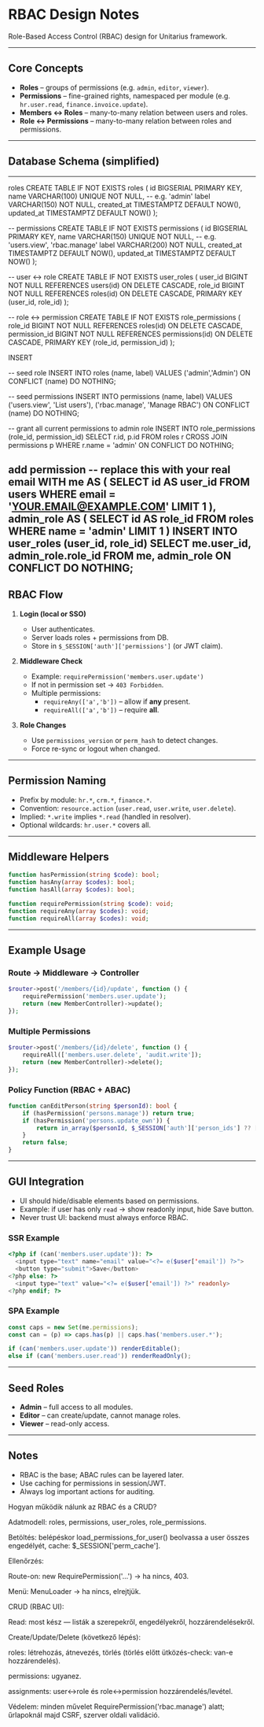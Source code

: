 # RBAC Design Notes

Role-Based Access Control (RBAC) design for Unitarius framework.

---

## Core Concepts

- **Roles** – groups of permissions (e.g. `admin`, `editor`, `viewer`).
- **Permissions** – fine-grained rights, namespaced per module (e.g. `hr.user.read`, `finance.invoice.update`).
- **Members ↔ Roles** – many-to-many relation between users and roles.
- **Role ↔ Permissions** – many-to-many relation between roles and permissions.

---

## Database Schema (simplified)

---
   roles
CREATE TABLE IF NOT EXISTS roles (
  id BIGSERIAL PRIMARY KEY,
  name  VARCHAR(100) UNIQUE NOT NULL,   -- e.g. 'admin'
  label VARCHAR(150) NOT NULL,
  created_at TIMESTAMPTZ DEFAULT NOW(),
  updated_at TIMESTAMPTZ DEFAULT NOW()
);

-- permissions
CREATE TABLE IF NOT EXISTS permissions (
  id BIGSERIAL PRIMARY KEY,
  name  VARCHAR(150) UNIQUE NOT NULL,   -- e.g. 'users.view', 'rbac.manage'
  label VARCHAR(200) NOT NULL,
  created_at TIMESTAMPTZ DEFAULT NOW(),
  updated_at TIMESTAMPTZ DEFAULT NOW()
);

-- user <-> role
CREATE TABLE IF NOT EXISTS user_roles (
  user_id BIGINT NOT NULL REFERENCES users(id) ON DELETE CASCADE,
  role_id BIGINT NOT NULL REFERENCES roles(id) ON DELETE CASCADE,
  PRIMARY KEY (user_id, role_id)
);

-- role <-> permission
CREATE TABLE IF NOT EXISTS role_permissions (
  role_id BIGINT NOT NULL REFERENCES roles(id) ON DELETE CASCADE,
  permission_id BIGINT NOT NULL REFERENCES permissions(id) ON DELETE CASCADE,
  PRIMARY KEY (role_id, permission_id)
);


INSERT 


-- seed role
INSERT INTO roles (name, label)
VALUES ('admin','Admin')
ON CONFLICT (name) DO NOTHING;

-- seed permissions
INSERT INTO permissions (name, label) VALUES
  ('users.view',  'List users'),
  ('rbac.manage', 'Manage RBAC')
ON CONFLICT (name) DO NOTHING;

-- grant all current permissions to admin role
INSERT INTO role_permissions (role_id, permission_id)
SELECT r.id, p.id
FROM roles r CROSS JOIN permissions p
WHERE r.name = 'admin'
ON CONFLICT DO NOTHING;


add permission 
-- replace this with your real email
WITH me AS (
  SELECT id AS user_id FROM users WHERE email = 'YOUR.EMAIL@EXAMPLE.COM' LIMIT 1
),
admin_role AS (
  SELECT id AS role_id FROM roles WHERE name = 'admin' LIMIT 1
)
INSERT INTO user_roles (user_id, role_id)
SELECT me.user_id, admin_role.role_id FROM me, admin_role
ON CONFLICT DO NOTHING;
-


## RBAC Flow

1. **Login (local or SSO)**
   - User authenticates.
   - Server loads roles + permissions from DB.
   - Store in `$_SESSION['auth']['permissions']` (or JWT claim).

2. **Middleware Check**
   - Example: `requirePermission('members.user.update')`
   - If not in permission set → `403 Forbidden`.
   - Multiple permissions:
     - `requireAny(['a','b'])` – allow if **any** present.
     - `requireAll(['a','b'])` – require **all**.

3. **Role Changes**
   - Use `permissions_version` or `perm_hash` to detect changes.
   - Force re-sync or logout when changed.

---

## Permission Naming

- Prefix by module: `hr.*`, `crm.*`, `finance.*`.
- Convention: `resource.action` (`user.read`, `user.write`, `user.delete`).
- Implied: `*.write` implies `*.read` (handled in resolver).
- Optional wildcards: `hr.user.*` covers all.

---

## Middleware Helpers

```php
function hasPermission(string $code): bool;
function hasAny(array $codes): bool;
function hasAll(array $codes): bool;

function requirePermission(string $code): void;
function requireAny(array $codes): void;
function requireAll(array $codes): void;
```

---

## Example Usage

### Route → Middleware → Controller

```php
$router->post('/members/{id}/update', function () {
    requirePermission('members.user.update');
    return (new MemberController)->update();
});
```

### Multiple Permissions

```php
$router->post('/members/{id}/delete', function () {
    requireAll(['members.user.delete', 'audit.write']);
    return (new MemberController)->delete();
});
```

### Policy Function (RBAC + ABAC)

```php
function canEditPerson(string $personId): bool {
    if (hasPermission('persons.manage')) return true;
    if (hasPermission('persons.update_own')) {
        return in_array($personId, $_SESSION['auth']['person_ids'] ?? [], true);
    }
    return false;
}
```

---

## GUI Integration

- UI should hide/disable elements based on permissions.
- Example: if user has only `read` → show readonly input, hide Save button.
- Never trust UI: backend must always enforce RBAC.

### SSR Example

```php
<?php if (can('members.user.update')): ?>
  <input type="text" name="email" value="<?= e($user['email']) ?>">
  <button type="submit">Save</button>
<?php else: ?>
  <input type="text" value="<?= e($user['email']) ?>" readonly>
<?php endif; ?>
```

### SPA Example

```js
const caps = new Set(me.permissions);
const can = (p) => caps.has(p) || caps.has('members.user.*');

if (can('members.user.update')) renderEditable();
else if (can('members.user.read')) renderReadOnly();
```

---

## Seed Roles

- **Admin** – full access to all modules.
- **Editor** – can create/update, cannot manage roles.
- **Viewer** – read-only access.

---

## Notes

- RBAC is the base; ABAC rules can be layered later.
- Use caching for permissions in session/JWT.
- Always log important actions for auditing.



Hogyan működik nálunk az RBAC és a CRUD?

Adatmodell: roles, permissions, user_roles, role_permissions.

Betöltés: belépéskor load_permissions_for_user() beolvassa a user összes engedélyét, cache: $_SESSION['perm_cache'].

Ellenőrzés:

Route-on: new RequirePermission('...') → ha nincs, 403.

Menü: MenuLoader → ha nincs, elrejtjük.

CRUD (RBAC UI):

Read: most kész — listák a szerepekről, engedélyekről, hozzárendelésekről.

Create/Update/Delete (következő lépés):

roles: létrehozás, átnevezés, törlés (törlés előtt ütközés-check: van-e hozzárendelés).

permissions: ugyanez.

assignments: user↔role és role↔permission hozzárendelés/levétel.

Védelem: minden művelet RequirePermission('rbac.manage') alatt; űrlapoknál majd CSRF, szerver oldali validáció.